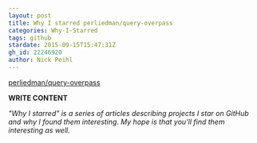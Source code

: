 ```yaml
---
layout: post
title: Why I starred perliedman/query-overpass
categories: Why-I-Starred
tags: github
stardate: 2015-09-15T15:47:31Z
gh_id: 22246920
author: Nick Peihl
---
```


[perliedman/query-overpass](https://github.com/perliedman/query-overpass)

**WRITE CONTENT**

*"Why I starred" is a series of articles describing projects I star on GitHub and why I found them interesting. My hope is that you'll find them interesting as well.*

